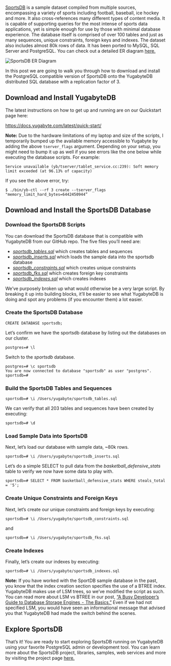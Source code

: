 <a href="http://www.sportsdb.org/sd">SportsDB</a> is a sample dataset compiled from multiple sources, encompassing a variety of sports including football, baseball, ice hockey and more. It also cross-references many different types of content media. It is capable of supporting queries for the most intense of sports data applications, yet is simple enough for use by those with minimal database experience. The database itself is comprised of over 100 tables and just as many sequences, unique constraints, foreign keys and indexes. The dataset also includes almost 80k rows of data. It has been ported to MySQL, SQL Server and PostgreSQL. You can check out a detailed ER diagram <a href="http://www.sportsdb.org/modules/sd/assets/downloads/sportsdb-27.jpg">here.</a>

![SportsDB ER Diagram](https://blog.yugabyte.com/wp-content/uploads/2019/07/sportsdb-distrbutedsql-postgresql-01.png)

In this post we are going to walk you through how to download and install the PostgreSQL compatible version of SportsDB onto the YugabyteDB distributed SQL database with a replication factor of 3.

## Download and Install YugabyteDB
The latest instructions on how to get up and running are on our Quickstart page here:

https://docs.yugabyte.com/latest/quick-start/

<strong>Note:</strong> Due to the hardware limitations of my laptop and size of the scripts, I temporarily bumped up the available memory accessible to Yugabyte by adding the above <code>tserver_flags</code> argument. Depending on your setup, you might need to bump it up as well if you see errors like the one below while executing the database scripts. For example:

```
Service unavailable (yb/tserver/tablet_service.cc:239): Soft memory limit exceeded (at 96.13% of capacity)
```

If you see the above error, try:

```
$ ./bin/yb-ctl --rf 3 create --tserver_flags "memory_limit_hard_bytes=6442450944”
```

## Download and Install the SportsDB Database

### Download the SportsDB Scripts

You can download the SportsDB database that is compatible with YugabyteDB from our GitHub repo. The five files you’ll need are:


* _[sportsdb_tables.sql](https://github.com/Yugabyte/yugabyte-db/blob/master/sample/sportsdb_tables.sql)_ which creates tables and sequences
* _[sportsdb_inserts.sql](https://github.com/Yugabyte/yugabyte-db/blob/master/sample/sportsdb_inserts.sql)_ which loads the sample data into the sportsdb database
* _[sportsdb_constraints.sql](https://github.com/Yugabyte/yugabyte-db/blob/master/sample/sportsdb_constraints.sql)_ which creates unique constraints
* _[sportsdb_fks.sql](https://github.com/Yugabyte/yugabyte-db/blob/master/sample/sportsdb_fks.sql)_ which creates foreign key constraints
* _[sportsdb_indexes.sql](https://github.com/Yugabyte/yugabyte-db/blob/master/sample/sportsdb_indexes.sql)_ which creates indexes

We’ve purposely broken up what would otherwise be a very large script. By breaking it up into building blocks, it’ll be easier to see what YugabyteDB is doing and spot any problems (if you encounter them) a lot easier.

### Create the SportsDB Database

```
CREATE DATABASE sportsdb;
```


Let’s confirm we have the sportsdb database by listing out the databases on our cluster.

```
postgres=# \l
```

Switch to the <em>sportsdb</em> database.

```
postgres=# \c sportsdb
You are now connected to database "sportsdb" as user "postgres".
sportsdb=#
```
### Build the SportsDB Tables and Sequences

```
sportsdb=# \i /Users/yugabyte/sportsdb_tables.sql
```

We can verify that all 203 tables and sequences have been created by executing:

```
sportsdb=# \d
```

### Load Sample Data into SportsDB
Next, let’s load our database with sample data, ~80k rows.

```
sportsdb=# \i /Users/yugabyte/sportsdb_inserts.sql
```

Let’s do a simple SELECT to pull data from the <em>basketball_defensive_stats</em> table to verify we now have some data to play with.

```
sportsdb=# SELECT * FROM basketball_defensive_stats WHERE steals_total = '5';
```

### Create Unique Constraints and Foreign Keys

Next, let’s create our unique constraints and foreign keys by executing:

```
sportsdb=# \i /Users/yugabyte/sportsdb_constraints.sql
```

and

```
sportsdb=# \i /Users/yugabyte/sportsdb_fks.sql
```

### Create Indexes

Finally, let’s create our indexes by executing:

```
sportsdb=# \i /Users/yugabyte/sportsdb_indexes.sql
```

<strong>Note:</strong> If you have worked with the SportDB sample database in the past, you know that the index creation section specifies the use of a BTREE index. YugabyteDB makes use of LSM trees, so we’ve modified the script as such. You can read more about LSM vs BTREE in our post, <a href="https://blog.yugabyte.com/a-busy-developers-guide-to-database-storage-engines-the-basics/">“A Busy Developer’s Guide to Database Storage Engines  -  The Basics.”</a> Even if we had not specified LSM, you would have seen an informational message that advised you that YugabyteDB had made the switch behind the scenes.

## Explore SportsDB
That’s it! You are ready to start exploring SportsDB running on YugabyteDB using your favorite PostgreSQL admin or development tool. You can learn more about the SportsDB project, libraries, samples, web services and more by visiting the project page <a href="http://www.sportsdb.org/sd">here.</a>
